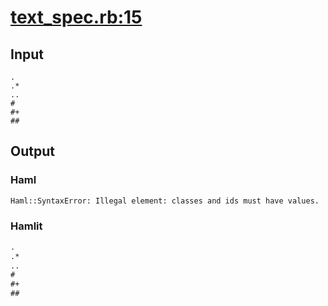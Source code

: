 # [text\_spec.rb:15](/spec/hamlit/engine/text_spec.rb#L15)
## Input
```haml
.
.*
..
#
#+
##

```

## Output
### Haml
```html
Haml::SyntaxError: Illegal element: classes and ids must have values.
```

### Hamlit
```html
.
.*
..
#
#+
##

```

